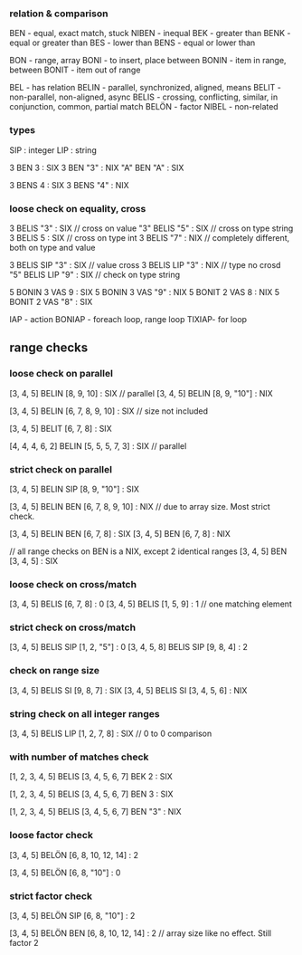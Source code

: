 ### relation & comparison
BEN - equal, exact match, stuck
NIBEN - inequal
BEK - greater than
BENK - equal or greater than
BES - lower than
BENS - equal or lower than

BON - range, array
BONI - to insert, place between
BONIN - item in range, between
BONIT - item out of range

BEL - has relation
BELIN - parallel, synchronized, aligned, means
BELIT - non-parallel, non-aligned, async
BELIS - crossing, conflicting, similar, in conjunction, common, partial match
BELÖN - factor
NIBEL - non-related


### types

SIP : integer
LIP : string

3 BEN 3 : SIX
3 BEN "3" : NIX
"A" BEN "A" : SIX

3 BENS 4 : SIX
3 BENS "4" : NIX

### loose check on equality, cross

3 BELIS "3" : SIX // cross on value
"3" BELIS "5" : SIX // cross on type string
3 BELIS 5 : SIX // cross on type int
3 BELIS "7" : NIX // completely different, both on type and value

3 BELIS SIP "3" : SIX  // value cross
3 BELIS LIP "3" : NIX // type no crosd
"5" BELIS LIP "9" : SIX // check on type string

5 BONIN 3 VAS 9 : SIX
5 BONIN 3 VAS "9" : NIX
5 BONIT 2 VAS 8 : NIX
5 BONIT 2 VAS "8" : SIX

IAP - action
BONIAP - foreach loop, range loop
TIXIAP- for loop

## range checks

### loose check on parallel

[3, 4, 5] BELIN [8, 9, 10] : SIX // parallel
[3, 4, 5] BELIN [8, 9, "10"] : NIX

[3, 4, 5] BELIN [6, 7, 8, 9, 10] : SIX // size not included

[3, 4, 5] BELIT [6, 7, 8] : SIX

[4, 4, 4, 6, 2] BELIN [5, 5, 5, 7, 3] : SIX // parallel

### strict check on parallel
[3, 4, 5] BELIN SIP [8, 9, "10"] : SIX

[3, 4, 5] BELIN BEN [6, 7, 8, 9, 10] : NIX // due to array size. Most strict check.

[3, 4, 5] BELIN BEN [6, 7, 8] : SIX
[3, 4, 5] BEN [6, 7, 8] : NIX

// all range checks on BEN is a NIX, except 2 identical ranges
[3, 4, 5] BEN [3, 4, 5] : SIX

### loose check on cross/match

[3, 4, 5] BELIS [6, 7, 8] : 0
[3, 4, 5] BELIS [1, 5, 9] : 1 // one matching element

### strict check on cross/match

[3, 4, 5] BELIS SIP [1, 2, "5"] : 0
[3, 4, 5, 8] BELIS SIP [9, 8, 4] : 2

### check on range size

[3, 4, 5] BELIS SI [9, 8, 7] : SIX
[3, 4, 5] BELIS SI [3, 4, 5, 6] : NIX

### string check on all integer ranges

[3, 4, 5] BELIS LIP [1, 2, 7, 8] : SIX
// 0 to 0 comparison

### with number of matches check

[1, 2, 3, 4, 5] BELIS [3, 4, 5, 6, 7] BEK 2 : SIX

[1, 2, 3, 4, 5] BELIS [3, 4, 5, 6, 7] BEN 3 : SIX

[1, 2, 3, 4, 5] BELIS [3, 4, 5, 6, 7] BEN "3" : NIX

### loose factor check

[3, 4, 5] BELÖN [6, 8, 10, 12, 14] : 2

[3, 4, 5] BELÖN [6, 8, "10"] : 0

### strict factor check

[3, 4, 5] BELÖN SIP [6, 8, "10"] : 2

[3, 4, 5] BELÖN BEN [6, 8, 10, 12, 14] : 2 // array size like no effect. Still factor 2